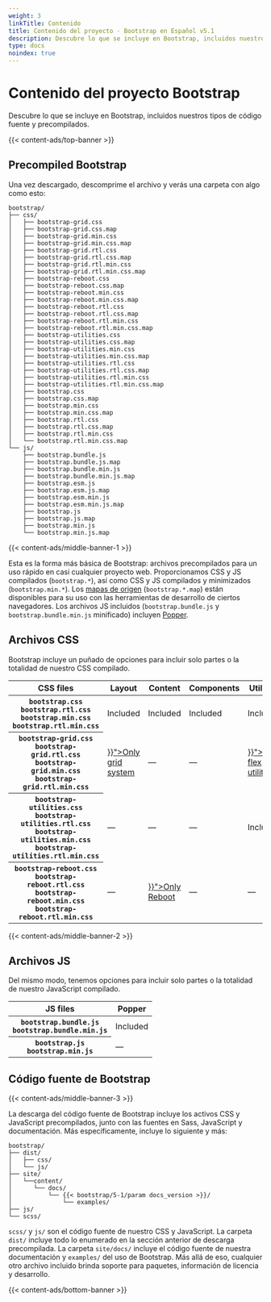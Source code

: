 ```yaml
---
weight: 3
linkTitle: Contenido
title: Contenido del proyecto · Bootstrap en Español v5.1
description: Descubre lo que se incluye en Bootstrap, incluidos nuestros tipos de código fuente y precompilados.
type: docs
noindex: true
---
```


# Contenido del proyecto Bootstrap

Descubre lo que se incluye en Bootstrap, incluidos nuestros tipos de código fuente y precompilados.

{{< content-ads/top-banner >}}

## Precompiled Bootstrap

Una vez descargado, descomprime el archivo y verás una carpeta con algo como esto:

<!-- NOTE: This info is intentionally duplicated in the README. Copy any changes made here over to the README too, but be sure to keep in mind to add the `dist` folder. -->

```text
bootstrap/
├── css/
│   ├── bootstrap-grid.css
│   ├── bootstrap-grid.css.map
│   ├── bootstrap-grid.min.css
│   ├── bootstrap-grid.min.css.map
│   ├── bootstrap-grid.rtl.css
│   ├── bootstrap-grid.rtl.css.map
│   ├── bootstrap-grid.rtl.min.css
│   ├── bootstrap-grid.rtl.min.css.map
│   ├── bootstrap-reboot.css
│   ├── bootstrap-reboot.css.map
│   ├── bootstrap-reboot.min.css
│   ├── bootstrap-reboot.min.css.map
│   ├── bootstrap-reboot.rtl.css
│   ├── bootstrap-reboot.rtl.css.map
│   ├── bootstrap-reboot.rtl.min.css
│   ├── bootstrap-reboot.rtl.min.css.map
│   ├── bootstrap-utilities.css
│   ├── bootstrap-utilities.css.map
│   ├── bootstrap-utilities.min.css
│   ├── bootstrap-utilities.min.css.map
│   ├── bootstrap-utilities.rtl.css
│   ├── bootstrap-utilities.rtl.css.map
│   ├── bootstrap-utilities.rtl.min.css
│   ├── bootstrap-utilities.rtl.min.css.map
│   ├── bootstrap.css
│   ├── bootstrap.css.map
│   ├── bootstrap.min.css
│   ├── bootstrap.min.css.map
│   ├── bootstrap.rtl.css
│   ├── bootstrap.rtl.css.map
│   ├── bootstrap.rtl.min.css
│   └── bootstrap.rtl.min.css.map
└── js/
    ├── bootstrap.bundle.js
    ├── bootstrap.bundle.js.map
    ├── bootstrap.bundle.min.js
    ├── bootstrap.bundle.min.js.map
    ├── bootstrap.esm.js
    ├── bootstrap.esm.js.map
    ├── bootstrap.esm.min.js
    ├── bootstrap.esm.min.js.map
    ├── bootstrap.js
    ├── bootstrap.js.map
    ├── bootstrap.min.js
    └── bootstrap.min.js.map
```

{{< content-ads/middle-banner-1 >}}

Esta es la forma más básica de Bootstrap: archivos precompilados para un uso rápido en casi cualquier proyecto web. Proporcionamos CSS y JS compilados (`bootstrap.*`), así como CSS y JS compilados y minimizados (`bootstrap.min.*`). Los [mapas de origen](https://developers.google.com/web/tools/chrome-devtools/javascript/source-maps) (`bootstrap.*.map`) están disponibles para su uso con las herramientas de desarrollo de ciertos navegadores. Los archivos JS incluidos (`bootstrap.bundle.js` y `bootstrap.bundle.min.js` minificado) incluyen [Popper](https://popper.js.org/).

## Archivos CSS

Bootstrap incluye un puñado de opciones para incluir solo partes o la totalidad de nuestro CSS compilado.

<table class="table">
  <thead>
    <tr>
      <th scope="col">CSS files</th>
      <th scope="col">Layout</th>
      <th scope="col">Content</th>
      <th scope="col">Components</th>
      <th scope="col">Utilities</th>
    </tr>
  </thead>
  <tbody>
    <tr>
      <th scope="row">
        <div><code class="fw-normal text-nowrap">bootstrap.css</code></div>
        <div><code class="fw-normal text-nowrap">bootstrap.rtl.css</code></div>
        <div><code class="fw-normal text-nowrap">bootstrap.min.css</code></div>
        <div><code class="fw-normal text-nowrap">bootstrap.rtl.min.css</code></div>
      </th>
      <td>Included</td>
      <td>Included</td>
      <td>Included</td>
      <td>Included</td>
    </tr>
    <tr>
      <th scope="row">
        <div><code class="fw-normal text-nowrap">bootstrap-grid.css</code></div>
        <div><code class="fw-normal text-nowrap">bootstrap-grid.rtl.css</code></div>
        <div><code class="fw-normal text-nowrap">bootstrap-grid.min.css</code></div>
        <div><code class="fw-normal text-nowrap">bootstrap-grid.rtl.min.css</code></div>
      </th>
      <td><a class="link-secondary" href="{{< bootstrap/5-1/docsref "/layout/grid" >}}">Only grid system</a></td>
      <td class="text-muted">&mdash;</td>
      <td class="text-muted">&mdash;</td>
      <td><a class="link-secondary" href="{{< bootstrap/5-1/docsref "/utilities/flex" >}}">Only flex utilities</a></td>
    </tr>
    <tr>
      <th scope="row">
        <div><code class="fw-normal text-nowrap">bootstrap-utilities.css</code></div>
        <div><code class="fw-normal text-nowrap">bootstrap-utilities.rtl.css</code></div>
        <div><code class="fw-normal text-nowrap">bootstrap-utilities.min.css</code></div>
        <div><code class="fw-normal text-nowrap">bootstrap-utilities.rtl.min.css</code></div>
      </th>
      <td class="text-muted">&mdash;</td>
      <td class="text-muted">&mdash;</td>
      <td class="text-muted">&mdash;</td>
      <td>Included</td>
    </tr>
    <tr>
      <th scope="row">
        <div><code class="fw-normal text-nowrap">bootstrap-reboot.css</code></div>
        <div><code class="fw-normal text-nowrap">bootstrap-reboot.rtl.css</code></div>
        <div><code class="fw-normal text-nowrap">bootstrap-reboot.min.css</code></div>
        <div><code class="fw-normal text-nowrap">bootstrap-reboot.rtl.min.css</code></div>
      </th>
      <td class="text-muted">&mdash;</td>
      <td><a class="link-secondary" href="{{< bootstrap/5-1/docsref "/content/reboot" >}}">Only Reboot</a></td>
      <td class="text-muted">&mdash;</td>
      <td class="text-muted">&mdash;</td>
    </tr>
  </tbody>
</table>

{{< content-ads/middle-banner-2 >}}

## Archivos JS

Del mismo modo, tenemos opciones para incluir solo partes o la totalidad de nuestro JavaScript compilado.

<table class="table">
  <thead>
    <tr>
      <th scope="col">JS files</th>
      <th scope="col">Popper</th>
    </tr>
  </thead>
  <tbody>
    <tr>
      <th scope="row">
        <div><code class="fw-normal text-nowrap">bootstrap.bundle.js</code></div>
        <div><code class="fw-normal text-nowrap">bootstrap.bundle.min.js</code></div>
      </th>
      <td>Included</td>
    </tr>
    <tr>
      <th scope="row">
        <div><code class="fw-normal text-nowrap">bootstrap.js</code></div>
        <div><code class="fw-normal text-nowrap">bootstrap.min.js</code></div>
      </th>
      <td class="text-muted">&mdash;</td>
    </tr>
  </tbody>
</table>

## Código fuente de Bootstrap

{{< content-ads/middle-banner-3 >}}

La descarga del código fuente de Bootstrap incluye los activos CSS y JavaScript precompilados, junto con las fuentes en Sass, JavaScript y documentación. Más específicamente, incluye lo siguiente y más:

```text
bootstrap/
├── dist/
│   ├── css/
│   └── js/
├── site/
│   └──content/
│      └── docs/
│          └── {{< bootstrap/5-1/param docs_version >}}/
│              └── examples/
├── js/
└── scss/
```

`scss/` y `js/` son el código fuente de nuestro CSS y JavaScript. La carpeta `dist/` incluye todo lo enumerado en la sección anterior de descarga precompilada. La carpeta `site/docs/` incluye el código fuente de nuestra documentación y `examples/` del uso de Bootstrap. Más allá de eso, cualquier otro archivo incluido brinda soporte para paquetes, información de licencia y desarrollo.

{{< content-ads/bottom-banner >}}
